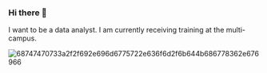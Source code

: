 ### Hi there 👋
I want to be a data analyst.
I am currently receiving training at the multi-campus.

![68747470733a2f2f692e696d6775722e636f6d2f6b644b686778362e676966](https://user-images.githubusercontent.com/100325894/155637454-543f0175-b0db-4216-a00c-009679b37983.gif)

<!--
**Xerad/Xerad** is a ✨ _special_ ✨ repository because its `README.md` (this file) appears on your GitHub profile.

Here are some ideas to get you started:

- 🔭 I’m currently working on ...
- 🌱 I’m currently learning ...
- 👯 I’m looking to collaborate on ...
- 🤔 I’m looking for help with ...
- 💬 Ask me about ...
- 📫 How to reach me: ...
- 😄 Pronouns: ...
- ⚡ Fun fact: ...
-->
